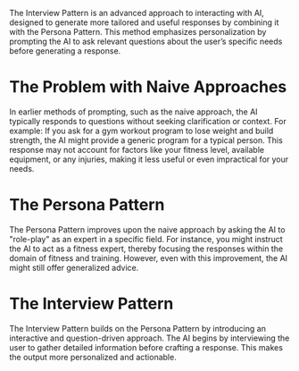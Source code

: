 The Interview Pattern is an advanced approach to interacting with AI, designed to generate more tailored and useful responses by combining it with the Persona Pattern. This method emphasizes personalization by prompting the AI to ask relevant questions about the user’s specific needs before generating a response. 

# The Problem with Naive Approaches
In earlier methods of prompting, such as the naive approach, the AI typically responds to questions without seeking clarification or context. For example:
If you ask for a gym workout program to lose weight and build strength, the AI might provide a generic program for a typical person.
This response may not account for factors like your fitness level, available equipment, or any injuries, making it less useful or even impractical for your needs.

# The Persona Pattern
The Persona Pattern improves upon the naive approach by asking the AI to "role-play" as an expert in a specific field. For instance, you might instruct the AI to act as a fitness expert, thereby focusing the responses within the domain of fitness and training. However, even with this improvement, the AI might still offer generalized advice.

# The Interview Pattern
The Interview Pattern builds on the Persona Pattern by introducing an interactive and question-driven approach. The AI begins by interviewing the user to gather detailed information before crafting a response. This makes the output more personalized and actionable.

